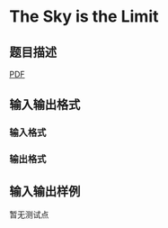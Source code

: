 # The Sky is the Limit

## 题目描述

[problemUrl]: https://uva.onlinejudge.org/index.php?option=com_onlinejudge&Itemid=8&category=245&page=show_problem&problem=3518

[PDF](https://uva.onlinejudge.org/external/10/p1077.pdf)

## 输入输出格式

### 输入格式

### 输出格式

## 输入输出样例

暂无测试点

